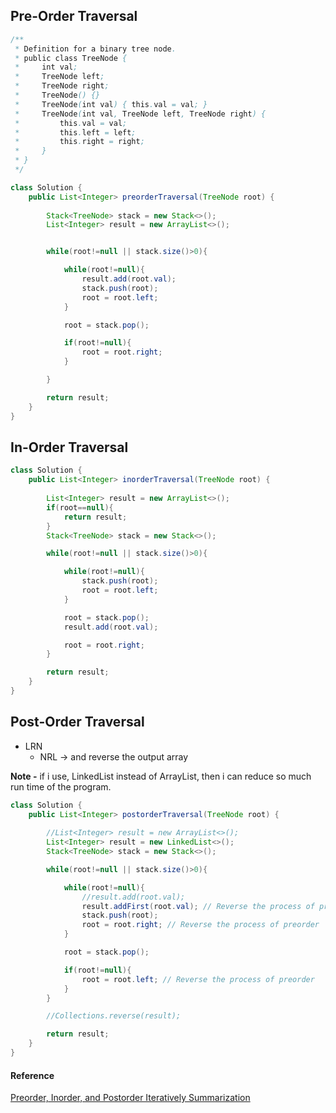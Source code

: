 
## Pre-Order Traversal

```java
/**
 * Definition for a binary tree node.
 * public class TreeNode {
 *     int val;
 *     TreeNode left;
 *     TreeNode right;
 *     TreeNode() {}
 *     TreeNode(int val) { this.val = val; }
 *     TreeNode(int val, TreeNode left, TreeNode right) {
 *         this.val = val;
 *         this.left = left;
 *         this.right = right;
 *     }
 * }
 */

class Solution {
    public List<Integer> preorderTraversal(TreeNode root) {
        
        Stack<TreeNode> stack = new Stack<>();
        List<Integer> result = new ArrayList<>();


        while(root!=null || stack.size()>0){

            while(root!=null){
                result.add(root.val);
                stack.push(root);
                root = root.left;
            }

            root = stack.pop();

            if(root!=null){
                root = root.right;
            }

        }

        return result;
    }
}
```




## In-Order Traversal

```java
class Solution {
    public List<Integer> inorderTraversal(TreeNode root) {
        
        List<Integer> result = new ArrayList<>();
        if(root==null){
            return result;
        }
        Stack<TreeNode> stack = new Stack<>();

        while(root!=null || stack.size()>0){

            while(root!=null){
                stack.push(root);
                root = root.left;
            }

            root = stack.pop();
            result.add(root.val);

            root = root.right;
        }

        return result;
    }
}
```

## Post-Order Traversal

* LRN 
    - NRL -> and reverse the output array 


<b>Note -</b> if i use, LinkedList instead of ArrayList, then i can reduce so much run time of the program.

```java
class Solution {
    public List<Integer> postorderTraversal(TreeNode root) {
        
        //List<Integer> result = new ArrayList<>();
        List<Integer> result = new LinkedList<>();
        Stack<TreeNode> stack = new Stack<>();

        while(root!=null || stack.size()>0){

            while(root!=null){
                //result.add(root.val);
                result.addFirst(root.val); // Reverse the process of preorder
                stack.push(root); 
                root = root.right; // Reverse the process of preorder
            }

            root = stack.pop();

            if(root!=null){
                root = root.left; // Reverse the process of preorder
            }
        }

        //Collections.reverse(result);

        return result;
    }
}
```






#### Reference
[Preorder, Inorder, and Postorder Iteratively Summarization](https://leetcode.com/problems/binary-tree-postorder-traversal/solutions/45551/preorder-inorder-and-postorder-iteratively-summarization/)


